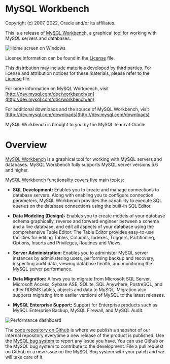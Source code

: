 # MySQL Workbench

Copyright (c) 2007, 2022, Oracle and/or its affiliates.

This is a release of [MySQL Workbench](https://mysqlworkbench.org), a graphical tool for working with MySQL servers and databases.

![Home screen on Windows](https://dev.mysql.com/doc/workbench/en/images/wb-home-screen-new.png)

License information can be found in the [License](License.txt) file.

This distribution may include materials developed by third parties. 
For license and attribution notices for these materials, please refer to the [License](License.txt) file. 

For more information on MySQL Workbench, visit 
  [http://dev.mysql.com/doc/workbench/en](http://dev.mysql.com/doc/workbench/en)

For additional downloads and the source of MySQL Workbench, visit
  [http://dev.mysql.com/downloads](http://dev.mysql.com/downloads)

MySQL Workbench is brought to you by the MySQL team at Oracle.

# Overview

[MySQL Workbench](https://mysqlworkbench.org) is a graphical tool for working with MySQL servers and databases. MySQL Workbench fully supports MySQL server versions 5.6 and higher.

MySQL Workbench functionality covers five main topics:

* **SQL Development:** Enables you to create and manage connections to database servers. Along with enabling you to configure connection parameters, MySQL Workbench provides the capability to execute SQL queries on the database connections using the built-in SQL Editor.

* **Data Modeling (Design):** Enables you to create models of your database schema graphically, reverse and forward engineer between a schema and a live database, and edit all aspects of your database using the comprehensive Table Editor. The Table Editor provides easy-to-use facilities for editing Tables, Columns, Indexes, Triggers, Partitioning, Options, Inserts and Privileges, Routines and Views.

* **Server Administration:** Enables you to administer MySQL server instances by administering users, performing backup and recovery, inspecting audit data, viewing database health, and monitoring the MySQL server performance.

* **Data Migration:** Allows you to migrate from Microsoft SQL Server, Microsoft Access, Sybase ASE, SQLite, SQL Anywhere, PostreSQL, and other RDBMS tables, objects and data to MySQL. Migration also supports migrating from earlier versions of MySQL to the latest releases.

* **MySQL Enterprise Support:** Support for Enterprise products such as MySQL Enterprise Backup, MySQL Firewall, and MySQL Audit.

![Performance dashboard](https://dev.mysql.com/doc/workbench/en/images/wb-performance-dashboard.png)

The [code repository on Github](https://github.com/mysql/mysql-workbench) is where we publish a snapshot of our internal repository everytime a new release of the product is published. Use the [MySQL bug system](http://bugs.mysql.com/) to report any issue you have. You can use Github or the MySQL bug system to contribute to the development. File a pull request on Github or a new issue on the MySQL Bug system with your patch and we will take care of it.

